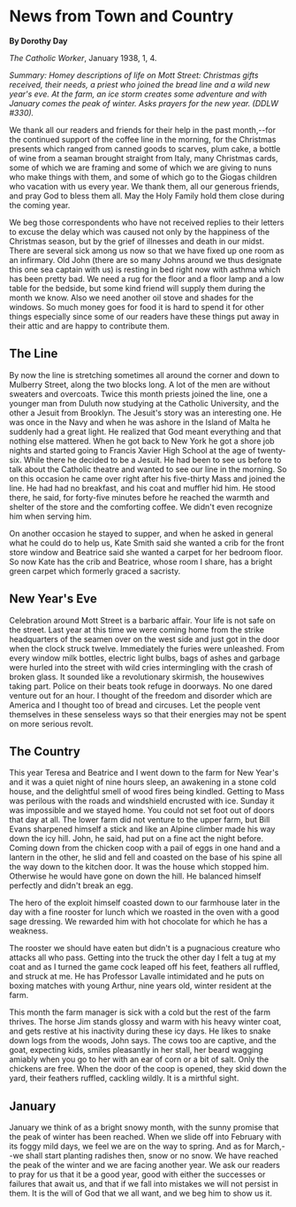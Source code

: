 News from Town and Country
==========================

**By Dorothy Day**

*The Catholic Worker*, January 1938, 1, 4.

*Summary: Homey descriptions of life on Mott Street: Christmas gifts
received, their needs, a priest who joined the bread line and a wild new
year's eve. At the farm, an ice storm creates some adventure and with
January comes the peak of winter. Asks prayers for the new year. (DDLW
\#330).*

We thank all our readers and friends for their help in the past
month,--for the continued support of the coffee line in the morning, for
the Christmas presents which ranged from canned goods to scarves, plum
cake, a bottle of wine from a seaman brought straight from Italy, many
Christmas cards, some of which we are framing and some of which we are
giving to nuns who make things with them, and some of which go to the
Giogas children who vacation with us every year. We thank them, all our
generous friends, and pray God to bless them all. May the Holy Family
hold them close during the coming year.

We beg those correspondents who have not received replies to their
letters to excuse the delay which was caused not only by the happiness
of the Christmas season, but by the grief of illnesses and death in our
midst. There are several sick among us now so that we have fixed up one
room as an infirmary. Old John (there are so many Johns around we thus
designate this one sea captain with us) is resting in bed right now with
asthma which has been pretty bad. We need a rug for the floor and a
floor lamp and a low table for the bedside, but some kind friend will
supply them during the month we know. Also we need another oil stove and
shades for the windows. So much money goes for food it is hard to spend
it for other things especially since some of our readers have these
things put away in their attic and are happy to contribute them.

The Line
--------

By now the line is stretching sometimes all around the corner and down
to Mulberry Street, along the two blocks long. A lot of the men are
without sweaters and overcoats. Twice this month priests joined the
line, one a younger man from Duluth now studying at the Catholic
University, and the other a Jesuit from Brooklyn. The Jesuit's story was
an interesting one. He was once in the Navy and when he was ashore in
the Island of Malta he suddenly had a great light. He realized that God
meant everything and that nothing else mattered. When he got back to New
York he got a shore job nights and started going to Francis Xavier High
School at the age of twenty-six. While there he decided to be a Jesuit.
He had been to see us before to talk about the Catholic theatre and
wanted to see our line in the morning. So on this occasion he came over
right after his five-thirty Mass and joined the line. He had had no
breakfast, and his coat and muffler hid him. He stood there, he said,
for forty-five minutes before he reached the warmth and shelter of the
store and the comforting coffee. We didn't even recognize him when
serving him.

On another occasion he stayed to supper, and when he asked in general
what he could do to help us, Kate Smith said she wanted a crib for the
front store window and Beatrice said she wanted a carpet for her bedroom
floor. So now Kate has the crib and Beatrice, whose room I share, has a
bright green carpet which formerly graced a sacristy.

New Year's Eve
--------------

Celebration around Mott Street is a barbaric affair. Your life is not
safe on the street. Last year at this time we were coming home from the
strike headquarters of the seamen over on the west side and just got in
the door when the clock struck twelve. Immediately the furies were
unleashed. From every window milk bottles, electric light bulbs, bags of
ashes and garbage were hurled into the street with wild cries
intermingling with the crash of broken glass. It sounded like a
revolutionary skirmish, the housewives taking part. Police on their
beats took refuge in doorways. No one dared venture out for an hour. I
thought of the freedom and disorder which are America and I thought too
of bread and circuses. Let the people vent themselves in these senseless
ways so that their energies may not be spent on more serious revolt.

The Country
-----------

This year Teresa and Beatrice and I went down to the farm for New Year's
and it was a quiet night of nine hours sleep, an awakening in a stone
cold house, and the delightful smell of wood fires being kindled.
Getting to Mass was perilous with the roads and windshield encrusted
with ice. Sunday it was impossible and we stayed home. You could not set
foot out of doors that day at all. The lower farm did not venture to the
upper farm, but Bill Evans sharpened himself a stick and like an Alpine
climber made his way down the icy hill. John, he said, had put on a fine
act the night before. Coming down from the chicken coop with a pail of
eggs in one hand and a lantern in the other, he slid and fell and
coasted on the base of his spine all the way down to the kitchen door.
It was the house which stopped him. Otherwise he would have gone on down
the hill. He balanced himself perfectly and didn't break an egg.

The hero of the exploit himself coasted down to our farmhouse later in
the day with a fine rooster for lunch which we roasted in the oven with
a good sage dressing. We rewarded him with hot chocolate for which he
has a weakness.

The rooster we should have eaten but didn't is a pugnacious creature who
attacks all who pass. Getting into the truck the other day I felt a tug
at my coat and as I turned the game cock leaped off his feet, feathers
all ruffled, and struck at me. He has Professor Lavalle intimidated and
he puts on boxing matches with young Arthur, nine years old, winter
resident at the farm.

This month the farm manager is sick with a cold but the rest of the farm
thrives. The horse Jim stands glossy and warm with his heavy winter
coat, and gets restive at his inactivity during these icy days. He likes
to snake down logs from the woods, John says. The cows too are captive,
and the goat, expecting kids, smiles pleasantly in her stall, her beard
wagging amiably when you go to her with an ear of corn or a bit of salt.
Only the chickens are free. When the door of the coop is opened, they
skid down the yard, their feathers ruffled, cackling wildly. It is a
mirthful sight.

January
-------

January we think of as a bright snowy month, with the sunny promise that
the peak of winter has been reached. When we slide off into February
with its foggy mild days, we feel we are on the way to spring. And as
for March,--we shall start planting radishes then, snow or no snow. We
have reached the peak of the winter and we are facing another year. We
ask our readers to pray for us that it be a good year, good with either
the successes or failures that await us, and that if we fall into
mistakes we will not persist in them. It is the will of God that we all
want, and we beg him to show us it.
